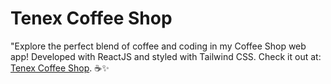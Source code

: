# Tenex Coffee Shop
 

"Explore the perfect blend of coffee and coding in my Coffee Shop web app! Developed with ReactJS and styled with Tailwind CSS. Check it out at: [Tenex Coffee Shop](https://tenex-coffee-shop.netlify.app/). ☕✨ 
